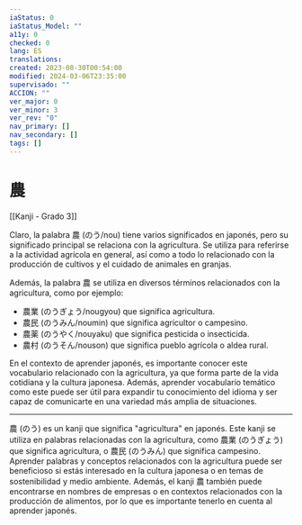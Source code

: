 ```yaml
---
iaStatus: 0
iaStatus_Model: ""
a11y: 0
checked: 0
lang: ES
translations: 
created: 2023-08-30T00:54:00
modified: 2024-03-06T23:35:00
supervisado: ""
ACCION: ""
ver_major: 0
ver_minor: 3
ver_rev: "0"
nav_primary: []
nav_secondary: []
tags: []
---
```

# 農

[[Kanji - Grado 3]]

Claro, la palabra 農 (のう/nou) tiene varios significados en japonés, pero su significado principal se relaciona con la agricultura. Se utiliza para referirse a la actividad agrícola en general, así como a todo lo relacionado con la producción de cultivos y el cuidado de animales en granjas.

Además, la palabra 農 se utiliza en diversos términos relacionados con la agricultura, como por ejemplo:

- 農業 (のうぎょう/nougyou) que significa agricultura.
- 農民 (のうみん/noumin) que significa agricultor o campesino.
- 農薬 (のうやく/nouyaku) que significa pesticida o insecticida.
- 農村 (のうそん/nouson) que significa pueblo agrícola o aldea rural.

En el contexto de aprender japonés, es importante conocer este vocabulario relacionado con la agricultura, ya que forma parte de la vida cotidiana y la cultura japonesa. Además, aprender vocabulario temático como este puede ser útil para expandir tu conocimiento del idioma y ser capaz de comunicarte en una variedad más amplia de situaciones.


---

農 (のう) es un kanji que significa "agricultura" en japonés. Este kanji se utiliza en palabras relacionadas con la agricultura, como 農業 (のうぎょう) que significa agricultura, o 農民 (のうみん) que significa campesino. Aprender palabras y conceptos relacionados con la agricultura puede ser beneficioso si estás interesado en la cultura japonesa o en temas de sostenibilidad y medio ambiente. Además, el kanji 農 también puede encontrarse en nombres de empresas o en contextos relacionados con la producción de alimentos, por lo que es importante tenerlo en cuenta al aprender japonés.
